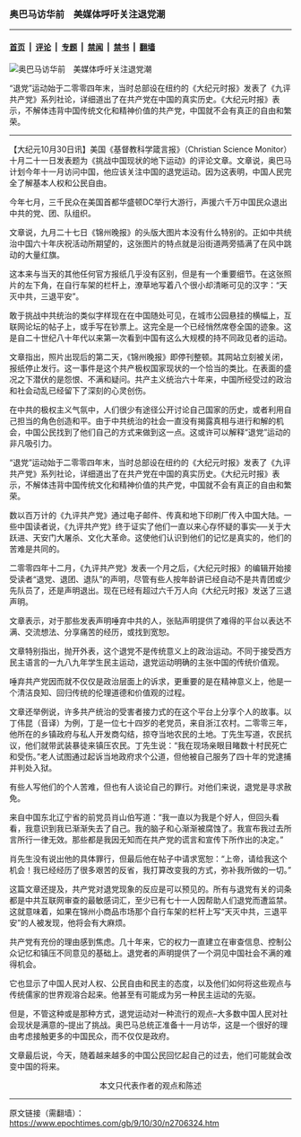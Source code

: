 ### 奥巴马访华前　美媒体呼吁关注退党潮

---

#### [首页](../../../..?n2706324) &nbsp;|&nbsp; [评论](../../../../../epoch-comment?n2706324) &nbsp;|&nbsp; [专题](../../../../../epoch-special?n2706324) &nbsp;|&nbsp; [禁闻](../../../../../epoch-news?n2706324) &nbsp;|&nbsp; [禁书](../../../../../books?n2706324) &nbsp;|&nbsp; [翻墙](https://github.com/gfw-breaker/nogfw/blob/master/README.md?n2706324)


<div><img alt="奥巴马访华前　美媒体呼吁关注退党潮" class="attachment-djy_600_400 size-djy_600_400 wp-post-image" src="https://i.epochtimes.com/assets/uploads/2009/10/910300338371950.jpg"/>
<div class="caption">
 <p>
  “退党”运动始于二零零四年末，当时总部设在纽约的《大纪元时报》发表了《九评共产党》系列社论，详细道出了在共产党在中国的真实历史。《大纪元时报》表示，不解体违背中国传统文化和精神价值的共产党，中国就不会有真正的自由和繁荣。
 </p>
</div></div><hr/><div class="post_content" id="artbody" itemprop="articleBody">
 <!-- article content begin -->
 <p>
  【大纪元10月30日讯】美国《基督教科学箴言报》（Christian Science Monitor）十月二十一日发表题为《挑战中国现状的地下运动》的评论文章。文章说，奥巴马计划今年十一月访问中国，他应该关注中国的退党运动。因为这表明，中国人民完全了解基本人权和公民自由。
 </p>
 <p>
  今年七月，三千民众在美国首都华盛顿DC举行大游行，声援六千万中国民众退出中共的党、团、队组织。
 </p>
 <p>
  文章说，九月二十七日《锦州晚报》的头版大图片本没有什么特别的。正如中共统治中国六十年庆祝活动所期望的，这张图片的特点就是沿街道两旁插满了在风中跳动的大量红旗。
 </p>
 <p>
  这本来与当天的其他任何官方报纸几乎没有区别，但是有一个重要细节。在这张照片的左下角，在自行车架的栏杆上，潦草地写着八个很小却清晰可见的汉字：“天灭中共，三退平安”。
 </p>
 <p>
  敢于挑战中共统治的类似字样现在在中国随处可见，在城市公园悬挂的横幅上，互联网论坛的帖子上，或手写在钞票上。这完全是一个已经悄然席卷全国的迹象。这是自二十世纪八十年代以来第一次看到中国有这么大规模的持不同政见者的运动。
 </p>
 <p>
  文章指出，照片出现后的第二天，《锦州晚报》即停刊整顿。其网站立刻被关闭，报纸停止发行。这一事件是这个共产极权国家现状的一个恰当的类比。在表面的盛况之下潜伏的是怨恨、不满和疑问。共产主义统治六十年来，中国所经受过的政治和社会动乱已经留下了深刻的心灵创伤。
 </p>
 <p>
  在中共的极权主义气氛中，人们很少有途径公开讨论自己国家的历史，或者利用自己担当的角色创造和平。由于中共统治的社会一直没有揭露真相与进行和解的机会，中国公民找到了他们自己的方式来做到这一点。这或许可以解释“退党”运动的非凡吸引力。
 </p>
 <p>
  “退党”运动始于二零零四年末，当时总部设在纽约的《大纪元时报》发表了《九评共产党》系列社论，详细道出了在共产党在中国的真实历史。《大纪元时报》表示，不解体违背中国传统文化和精神价值的共产党，中国就不会有真正的自由和繁荣。
 </p>
 <p>
  数以百万计的《九评共产党》通过电子邮件、传真和地下印刷厂传入中国大陆。一些中国读者说，《九评共产党》终于证实了他们一直以来心存怀疑的事实──关于大跃进、天安门大屠杀、文化大革命。这使他们认识到他们的记忆是真实的，他们的苦难是共同的。
 </p>
 <p>
  二零零四年十二月，《九评共产党》发表一个月之后，《大纪元时报》的编辑开始接受读者“退党、退团、退队”的声明，尽管有些人按年龄讲已经自动不是共青团或少先队员了，还是声明退出。现在已经有超过六千万人向《大纪元时报》发送了三退声明。
 </p>
 <p>
  文章表示，对于那些发表声明唾弃中共的人，张贴声明提供了难得的平台以表达不满、交流想法、分享痛苦的经历，或找到宽恕。
 </p>
 <p>
  文章特别指出，抛开外表，这个退党不是传统意义上的政治运动。不同于接受西方民主语言的一九八九年学生民主运动，退党运动明确的主张中国的传统价值观。
 </p>
 <p>
  唾弃共产党因而就不仅仅是政治层面上的诉求，更重要的是在精神意义上，他是一个清洁良知、回归传统的伦理道德和价值观的过程。
 </p>
 <p>
  文章还举例说，许多共产统治的受害者接力式的在这个平台上分享个人的故事。以丁伟昆（音译）为例，丁是一位七十四岁的老党员，来自浙江农村。二零零三年，他所在的乡镇政府与私人开发商勾结，掠夺当地农民的土地。丁先生写道，农民抗议，他们就带武装暴徒来镇压农民。丁先生说：“我在现场亲眼目睹数十村民死亡和受伤。”老人试图通过起诉当地政府求个公道，但他被自己服务了四十年的党逮捕并判处入狱。
 </p>
 <p>
  有些人写他们的个人苦难，但也有人谈论自己的罪行。对他们来说，退党是寻求赦免。
 </p>
 <p>
  来自中国东北辽宁省的前党员肖山伯写道：“我一直以为我是个好人，但回头看看，我意识到我已渐渐失去了自己。我的脑子和心渐渐被腐蚀了。我宣布我过去所言所行一律无效。那些都是我因无知而在共产党的谎言和宣传下所作出的决定。”
 </p>
 <p>
  肖先生没有说出他的具体罪行，但最后他在帖子中请求宽恕：“上帝，请给我这个机会！我已经经历了很多艰苦的反省，我打算改变我的方式，弥补我所做的一切。”
 </p>
 <p>
  这篇文章还提及，共产党对退党现象的反应是可以预见的。所有与退党有关的词条都是中共互联网审查的最敏感词汇，至少已有七十一人因帮助人们退党而遭监禁。这就意味着，如果在锦州小商品市场那个自行车架的栏杆上写“天灭中共，三退平安”的人被发现，他将会有大麻烦。
 </p>
 <p>
  共产党有充份的理由感到焦虑。几十年来，它的权力一直建立在审查信息、控制公众记忆和镇压不同意见的基础上。退党者的声明提供了一个洞见中国社会不满的难得机会。
 </p>
 <p>
  它也显示了中国人民对人权、公民自由和民主的态度，以及他们如何将这些观点与传统儒家的世界观溶合起来。他甚至有可能成为另一种民主运动的先驱。
 </p>
 <p>
  但是，不管这种或是那种方式，退党运动对一种流行的观点–大多数中国人民对社会现状是满意的–提出了挑战。奥巴马总统正准备十一月访华，这是一个很好的理由考虑接触更多的中国民众，而不仅仅是政府。
 </p>
 <p>
  文章最后说，今天，随着越来越多的中国公民回忆起自己的过去，他们可能就会改变中国的将来。
  <font color="#ffffff">
   (http://www.dajiyuan.com)
  </font>
  <br/>
  <center>
   <font class="GY13">
    本文只代表作者的观点和陈述
   </font>
  </center>
 </p>
 <!-- article content end -->
 <div id="below_article_ad">
 </div>
</div>


---

原文链接（需翻墙）：https://www.epochtimes.com/gb/9/10/30/n2706324.htm